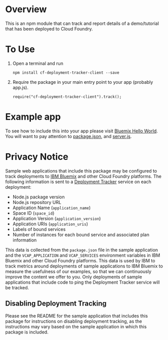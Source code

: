 # Overview

This is an npm module that can track and report details of a demo/tutorial that has been deployed to Cloud Foundry.

# To Use

1. Open a terminal and run  
   ```
   npm install cf-deployment-tracker-client --save
   ```
2. Require the package in your main entry point to your app (probably app.js).  
    ```
    require("cf-deployment-tracker-client").track();
    ```

# Example app

To see how to include this into your app please visit [Bluemix Hello World](https://github.com/IBM-Bluemix/bluemix-hello-node).  You will want to pay attention to [package.json](https://github.com/IBM-Bluemix/bluemix-hello-node/blob/master/package.json#L9), and [server.js](https://github.com/IBM-Bluemix/bluemix-hello-node/blob/master/server.js#L15).

# Privacy Notice

Sample web applications that include this package may be configured to track deployments to [IBM Bluemix](https://www.bluemix.net/) and other Cloud Foundry platforms. The following information is sent to a [Deployment Tracker](https://github.com/IBM-Bluemix/cf-deployment-tracker-service) service on each deployment:

* Node.js package version
* Node.js repository URL
* Application Name (`application_name`)
* Space ID (`space_id`)
* Application Version (`application_version`)
* Application URIs (`application_uris`)
* Labels of bound services
* Number of instances for each bound service and associated plan information

This data is collected from the `package.json` file in the sample application and the `VCAP_APPLICATION` and `VCAP_SERVICES` environment variables in IBM Bluemix and other Cloud Foundry platforms. This data is used by IBM to track metrics around deployments of sample applications to IBM Bluemix to measure the usefulness of our examples, so that we can continuously improve the content we offer to you. Only deployments of sample applications that include code to ping the Deployment Tracker service will be tracked.

## Disabling Deployment Tracking

Please see the README for the sample application that includes this package for instructions on disabling deployment tracking, as the instructions may vary based on the sample application in which this package is included.
